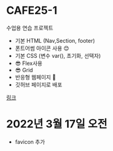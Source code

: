 # CAFE25-1
수업용 연습 프로젝트

+ 기본 HTML (Nav,Section, footer)
+ 폰트어썸 아이콘 사용 😊
+ 기본 CSS (변수 var(), 초기화, 선택자)
+ 😎 Flex사용
+ 😎 Grid 
+ 반응형 웹페이지 🎊
+ 깃허브 페이지로 배포

[링크](https://dudcks95.github.io/CAFE25-1/)

# 2022년 3월 17일 오전
+ favicon 추가
